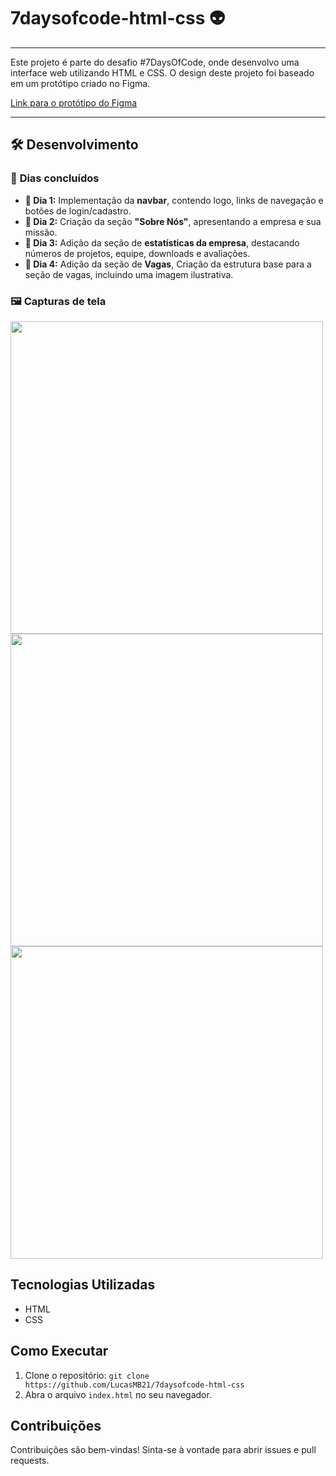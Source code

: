 # 7daysofcode-html-css 👽
---

Este projeto é parte do desafio #7DaysOfCode, onde desenvolvo uma interface web utilizando HTML e CSS. O design deste projeto foi baseado em um protótipo criado no Figma.

[Link para o protótipo do Figma](https://www.figma.com/design/mm3MLozvUDGhDRTxSLlGL5/7daysOfCode-HTML-CSS?node-id=0-9878&t=aqC3btONbioWH0dh-0)

---
## 🛠 Desenvolvimento  

### 🚀 **Dias concluídos**  

- **📌 Dia 1:** Implementação da **navbar**, contendo logo, links de navegação e botões de login/cadastro.  
- **📌 Dia 2:** Criação da seção **"Sobre Nós"**, apresentando a empresa e sua missão.  
- **📌 Dia 3:** Adição da seção de **estatísticas da empresa**, destacando números de projetos, equipe, downloads e avaliações.
- **📌 Dia 4:** Adição da seção de **Vagas**, Criação da estrutura base para a seção de vagas, incluindo uma imagem ilustrativa. 

### 🖼 **Capturas de tela**

<img src="https://github.com/user-attachments/assets/bc1ef8d1-b006-45f2-805a-3a1d0d8fd4b3" width="500">

<img src="https://github.com/user-attachments/assets/36848852-dacc-44fa-aa5d-c29e89c684f3" width="500">

<img src="https://github.com/user-attachments/assets/ee712411-e28f-4d73-bd64-ec41f3da1d4a" width="500">






## Tecnologias Utilizadas

* HTML
* CSS

## Como Executar

1.  Clone o repositório: `git clone https://github.com/LucasMB21/7daysofcode-html-css`
2.  Abra o arquivo `index.html` no seu navegador.

## Contribuições

Contribuições são bem-vindas! Sinta-se à vontade para abrir issues e pull requests.
